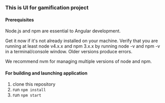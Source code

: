 ### This is UI for gamification project

#### Prerequisites

Node.js and npm are essential to Angular development.

Get it now if it's not already installed on your machine.
Verify that you are running at least node v4.x.x and npm 3.x.x by running node -v and npm -v in a terminal/console window. Older versions produce errors.

We recommend nvm for managing multiple versions of node and npm.

#### For building and launching application
 1. clone this repository
 2. run ``npm install``
 3. run ``npm start``